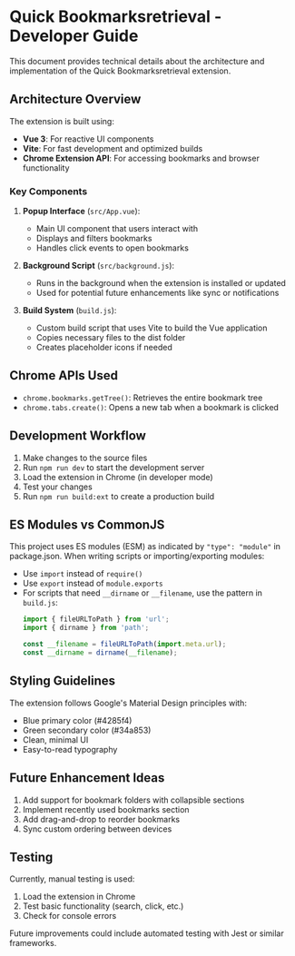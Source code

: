 # Quick Bookmarksretrieval - Developer Guide

This document provides technical details about the architecture and implementation of the Quick Bookmarksretrieval extension.

## Architecture Overview

The extension is built using:
- **Vue 3**: For reactive UI components
- **Vite**: For fast development and optimized builds
- **Chrome Extension API**: For accessing bookmarks and browser functionality

### Key Components

1. **Popup Interface** (`src/App.vue`):
   - Main UI component that users interact with
   - Displays and filters bookmarks
   - Handles click events to open bookmarks

2. **Background Script** (`src/background.js`):
   - Runs in the background when the extension is installed or updated
   - Used for potential future enhancements like sync or notifications

3. **Build System** (`build.js`):
   - Custom build script that uses Vite to build the Vue application
   - Copies necessary files to the dist folder
   - Creates placeholder icons if needed

## Chrome APIs Used

- `chrome.bookmarks.getTree()`: Retrieves the entire bookmark tree
- `chrome.tabs.create()`: Opens a new tab when a bookmark is clicked

## Development Workflow

1. Make changes to the source files
2. Run `npm run dev` to start the development server
3. Load the extension in Chrome (in developer mode)
4. Test your changes
5. Run `npm run build:ext` to create a production build

## ES Modules vs CommonJS

This project uses ES modules (ESM) as indicated by `"type": "module"` in package.json. 
When writing scripts or importing/exporting modules:

- Use `import` instead of `require()`
- Use `export` instead of `module.exports`
- For scripts that need `__dirname` or `__filename`, use the pattern in `build.js`:
  ```js
  import { fileURLToPath } from 'url';
  import { dirname } from 'path';
  
  const __filename = fileURLToPath(import.meta.url);
  const __dirname = dirname(__filename);
  ```

## Styling Guidelines

The extension follows Google's Material Design principles with:
- Blue primary color (#4285f4)
- Green secondary color (#34a853)
- Clean, minimal UI
- Easy-to-read typography

## Future Enhancement Ideas

1. Add support for bookmark folders with collapsible sections
2. Implement recently used bookmarks section
3. Add drag-and-drop to reorder bookmarks
4. Sync custom ordering between devices

## Testing

Currently, manual testing is used:
1. Load the extension in Chrome
2. Test basic functionality (search, click, etc.)
3. Check for console errors

Future improvements could include automated testing with Jest or similar frameworks. 